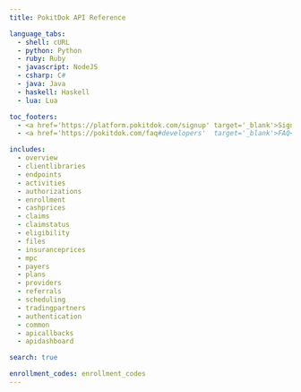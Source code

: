 ```yaml
---
title: PokitDok API Reference

language_tabs:
  - shell: cURL
  - python: Python
  - ruby: Ruby
  - javascript: NodeJS
  - csharp: C#
  - java: Java
  - haskell: Haskell
  - lua: Lua

toc_footers:
  - <a href='https://platform.pokitdok.com/signup' target='_blank'>Sign Up for a Free API Key</a>
  - <a href='https://pokitdok.com/faq#developers'  target='_blank'>FAQ</a>

includes:
  - overview
  - clientlibraries
  - endpoints
  - activities
  - authorizations
  - enrollment
  - cashprices
  - claims
  - claimstatus
  - eligibility
  - files
  - insuranceprices
  - mpc
  - payers
  - plans
  - providers
  - referrals
  - scheduling
  - tradingpartners
  - authentication
  - common
  - apicallbacks
  - apidashboard

search: true

enrollment_codes: enrollment_codes
---
```


